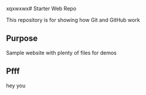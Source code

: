 xqxwxwx# Starter Web Repo

This repository is for showing how Git and GitHub work
  
## Purpose

Sample website with plenty of files for demos

## Pfff

hey you